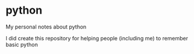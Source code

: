<h1> python </h1>
My personal notes about python

<p>I did create this repository for helping people (including me) to remember basic python</p>